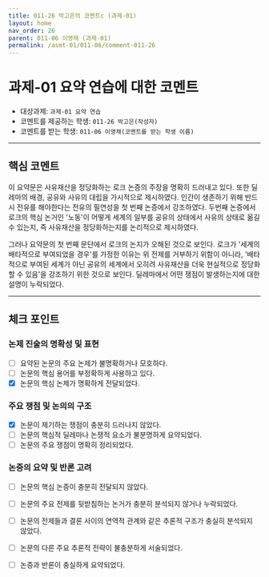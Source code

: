 ```yaml
---
title: 011-26 박고은의 코멘트c (과제-01) 
layout: home
nav_order: 26
parent: 011-06 이영채 (과제-01)
permalink: /asmt-01/011-06/comment-011-26
---
```


# 과제-01 요약 연습에 대한 코멘트

- 대상과제: `과제-01 요약 연습`
- 코멘트를 제공하는 학생: `011-26 박고은(작성자)` 
- 코멘트를 받는 학생: `011-06 이영채(코멘트를 받는 학생 이름)` 

---

## 핵심 코멘트

이 요약문은 사유재산을 정당화하는 로크 논증의 주장을 명확히 드러내고 있다. 또한 딜레마의 배경, 공유와 사유의 대립을 가시적으로 제시하였다. 인간이 생존하기 위해 반드시 전유를 해야한다는 전유의 필연성을 첫 번째 논증에서 강조하였다. 두번째 논증에서 로크의 핵심 논거인 '노동'이 어떻게 세계의 일부를 공유의 상태에서 사유의 상태로 옮길 수 있는지, 즉 사유재산을 정당화하는지를 논리적으로 제시하였다.

그러나 요약문의 첫 번째 문단에서 로크의 논지가 오해된 것으로 보인다. 로크가 '세계의 배타적으로 부여되었을 경우'를 가정한 이유는 위 전제를 거부하기 위함이 아니라, '배타적으로 부여된 세계가 아닌 공유의 세계에서 오히려 사유재산을 더욱 현실적으로 정당화할 수 있음'을 강조하기 위한 것으로 보인다. 딜레마에서 어떤 쟁점이 발생하는지에 대한 설명이 누락되었다.


---

## 체크 포인트

### 논제 진술의 명확성 및 표현  
- [ ] 요약된 논문의 주요 논제가 불명확하거나 모호하다.  
- [ ] 논문의 핵심 용어를 부정확하게 사용하고 있다.  
- [x] 논문의 핵심 논제가 명확하게 전달되었다.  

### 주요 쟁점 및 논의의 구조  
- [x] 논문이 제기하는 쟁점이 충분히 드러나지 않았다.  
- [ ] 논문의 핵심적 딜레마나 논쟁적 요소가 불분명하게 요약되었다.  
- [ ] 논문의 주요 쟁점이 명확히 정리되었다.  

### 논증의 요약 및 반론 고려  
- [ ] 논문의 핵심 논증이 충분히 전달되지 않았다.  
- [ ] 논문의 주요 전제를 뒷받침하는 논거가 충분히 분석되지 않거나 누락되었다.  
- [ ] 논문의 전제들과 결론 사이의 연역적 관계와 같은 추론적 구조가 충실히 분석되지 않았다.  
- [ ] 논문의 다른 주요 추론적 전략이 불충분하게 서술되었다.
- [ ] 논증과 반론이 충실하게 요약되었다. 


